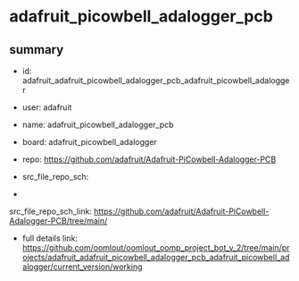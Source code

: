 # adafruit_picowbell_adalogger_pcb
 
## summary 
* id: adafruit_adafruit_picowbell_adalogger_pcb_adafruit_picowbell_adalogger
* user: adafruit
* name: adafruit_picowbell_adalogger_pcb
* board: adafruit_picowbell_adalogger
* repo: https://github.com/adafruit/Adafruit-PiCowbell-Adalogger-PCB



* src_file_repo_sch: 
*
 src_file_repo_sch_link: https://github.com/adafruit/Adafruit-PiCowbell-Adalogger-PCB/tree/main/
* full details link: https://github.com/oomlout/oomlout_oomp_project_bot_v_2/tree/main/projects/adafruit_adafruit_picowbell_adalogger_pcb_adafruit_picowbell_adalogger/current_version/working  






